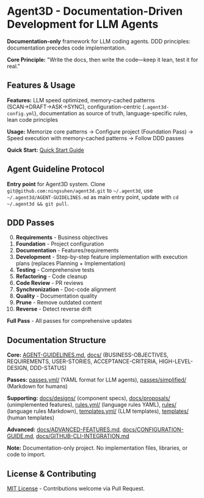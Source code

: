 # Agent3D - Documentation-Driven Development for LLM Agents

**Documentation-only** framework for LLM coding agents. DDD principles: documentation precedes code implementation.

**Core Principle:** "Write the docs, then write the code—keep it lean, test it for real."

## Features & Usage

**Features:** LLM speed optimized, memory-cached patterns (SCAN→DRAFT→ASK→SYNC), configuration-centric (`.agent3d-config.yml`), documentation as source of truth, language-specific rules, lean code principles

**Usage:** Memorize core patterns → Configure project (Foundation Pass) → Speed execution with memory-cached patterns → Follow DDD passes

**Quick Start:** [Quick Start Guide](docs/QUICK-START.md)

## Agent Guideline Protocol

**Entry point** for Agent3D system. Clone `git@github.com:ningsuhen/agent3d.git` to `~/.agent3d`, use `~/.agent3d/AGENT-GUIDELINES.md` as main entry point, update with `cd ~/.agent3d && git pull`.

## DDD Passes

0. **Requirements** - Business objectives
1. **Foundation** - Project configuration
2. **Documentation** - Features/requirements
3. **Development** - Step-by-step feature implementation with execution plans (replaces Planning + Implementation)
4. **Testing** - Comprehensive tests
5. **Refactoring** - Code cleanup
6. **Code Review** - PR reviews
7. **Synchronization** - Doc-code alignment
8. **Quality** - Documentation quality
9. **Prune** - Remove outdated content
10. **Reverse** - Detect reverse drift

**Full Pass** - All passes for comprehensive updates

## Documentation Structure

**Core:** [AGENT-GUIDELINES.md](AGENT-GUIDELINES.md), [docs/](docs/) (BUSINESS-OBJECTIVES, REQUIREMENTS, USER-STORIES, ACCEPTANCE-CRITERIA, HIGH-LEVEL-DESIGN, DDD-STATUS)

**Passes:** [passes.yml/](passes.yml/) (YAML format for LLM agents), [passes/simplified/](passes/simplified/) (Markdown for humans)

**Supporting:** [docs/designs/](docs/designs/) (component specs), [docs/proposals/](docs/proposals/) (unimplemented features), [rules.yml/](rules.yml/) (language rules YAML), [rules/](rules/) (language rules Markdown), [templates.yml/](templates.yml/) (LLM templates), [templates/](templates/) (human templates)

**Advanced:** [docs/ADVANCED-FEATURES.md](docs/ADVANCED-FEATURES.md), [docs/CONFIGURATION-GUIDE.md](docs/CONFIGURATION-GUIDE.md), [docs/GITHUB-CLI-INTEGRATION.md](docs/GITHUB-CLI-INTEGRATION.md)

**Note:** Documentation-only project. No implementation files, libraries, or code to import.

## License & Contributing

[MIT License](LICENSE) - Contributions welcome via Pull Request.
